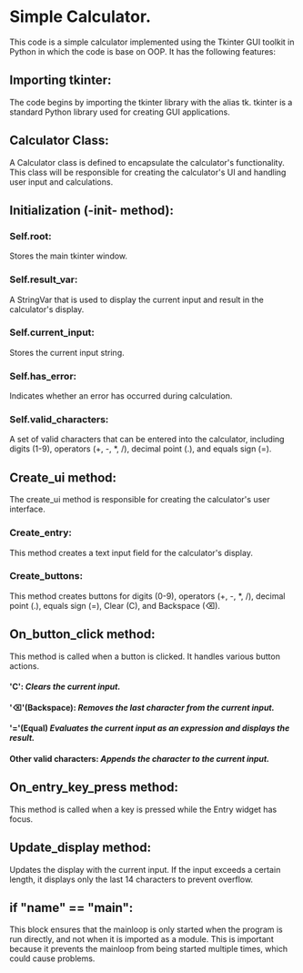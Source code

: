 
# Simple Calculator.
This code is a simple calculator implemented using the Tkinter GUI toolkit in Python in which the code is base on OOP. It has the following features:
## Importing tkinter:
The code begins by importing the tkinter library with the alias tk. tkinter is a standard Python library used for creating GUI applications.
## Calculator Class:
A Calculator class is defined to encapsulate the calculator's functionality. This class will be responsible for creating the calculator's UI and handling user input and calculations.
## Initialization (-init- method):
### Self.root:
 Stores the main tkinter window.
### Self.result_var: 
A StringVar that is used to display the current input and result in the calculator's display.
### Self.current_input: 
Stores the current input string.
### Self.has_error: 
Indicates whether an error has occurred during calculation.
### Self.valid_characters: 
A set of valid characters that can be entered into the calculator, including digits (1-9), operators (+, -, *, /), decimal point (.), and equals sign (=).
## Create_ui method:
The create_ui method is responsible for creating the calculator's user interface.

### Create_entry:
This method creates a text input field for the calculator's display.
### Create_buttons: 
This method creates buttons for digits (0-9), operators (+, -, *, /), decimal point (.), equals sign (=), Clear (C), and Backspace (⌫).
## On_button_click method:
This method is called when a button is clicked. It handles various button actions.

#### __'C':__ *Clears the current input.*
#### __'⌫'(Backspace)__: *Removes the last character from the current input.*
#### __'='(Equal)__ *Evaluates the current input as an expression and displays the result.*
#### __Other valid characters:__ *Appends the character to the current input.*
## On_entry_key_press method: 
This method is called when a key is pressed while the Entry widget has focus.
## Update_display method: 
Updates the display with the current input. If the input exceeds a certain length, it displays only the last 14 characters to prevent overflow.
## if "name" == "main":
This block ensures that the mainloop is only started when the program is run directly, and not when it is imported as a module. This is important because it prevents the mainloop from being started multiple times, which could cause problems.
